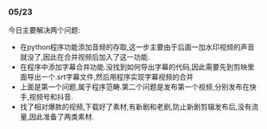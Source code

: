 ### 05/23
今日主要解决两个问题:
  - 在python程序功能添加音频的存取,这一步主要由于后面一加水印视频的声音就没了,因此在合并视频后加入了这一功能.
 - 在程序中添加字幕合并功能.没找到如何导出字幕的代码,因此需要先到剪映里面导出一个.srt字幕文件,然后用程序实现字幕视频的合并
 - 上面是第一个问题,属于程序范畴.第二个问题是发布第一个视频,分别发布在快手,视频号和抖音.
 - 找了相对爆款的视频,下载好了素材,有新剧和老剧,防止新剧剪辑发布后,没有流量,因此准备了两类素材.
 
